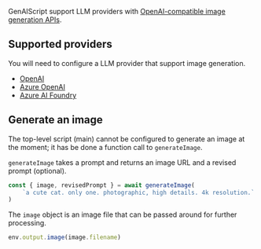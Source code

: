 GenAIScript support LLM providers with [OpenAI-compatible image generation APIs](https://platform.openai.com/docs/guides/images).

## Supported providers

You will need to configure a LLM provider that support image generation.

- [OpenAI](/genaiscript/configuration/openai)
- [Azure OpenAI](/genaiscript/configuration/azure-openai)
- [Azure AI Foundry](/genaiscript/configuration/azure-ai-foundry)

## Generate an image

The top-level script (main) cannot be configured to generate an image at the moment; it has be done a function call to `generateImage`.

`generateImage` takes a prompt and returns an image URL and a revised prompt (optional).

```js "generateImage" wrap
const { image, revisedPrompt } = await generateImage(
    `a cute cat. only one. photographic, high details. 4k resolution.`
)
```

The `image` object is an image file that can be passed around for further processing.

```js
env.output.image(image.filename)
```